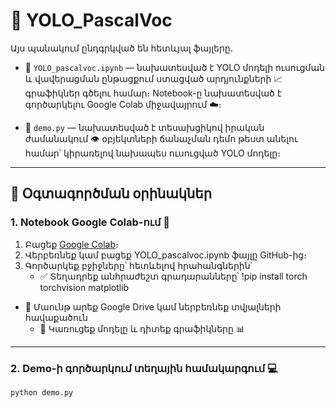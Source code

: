 # 🧠 YOLO_PascalVoc

Այս պանակում ընդգրկված են հետևյալ ֆայլերը․

- 📓 `YOLO_pascalvoc.ipynb` — նախատեսված է YOLO մոդելի ուսուցման և վավերացման ընթացքում ստացված արդյունքների 📈 գրաֆիկներ գծելու համար։ Notebook-ը նախատեսված է գործարկելու Google Colab միջավայրում ☁️։

- 🎥 `demo.py` — նախատեսված է տեսախցիկով իրական ժամանակում 👁️ օբյեկտների ճանաչման դեմո թեստ անելու համար՝ կիրառելով նախապես ուսուցված YOLO մոդելը։

---

## 🚀 Օգտագործման օրինակներ

### 1. Notebook Google Colab-ում 🧪

1. Բացեք [Google Colab](https://colab.research.google.com)։  
2. Վերբեռնեք կամ բացեք YOLO_pascalvoc.ipynb ֆայլը GitHub-ից։  
3. Գործարկեք բջիջները՝ հետևելով հրահանգներին՝  
   - ✅ Տեղադրեք անհրաժեշտ գրադարանները՝
     !pip install torch torchvision matplotlib
     
- 📂 Մաունթ արեք Google Drive կամ ներբեռնեք տվյալների հավաքածուն  
   - 🧠 Կառուցեք մոդելը և դիտեք գրաֆիկները 📊

---

### 2. Demo-ի գործարկում տեղային համակարգում 💻

```bash
python demo.py     
